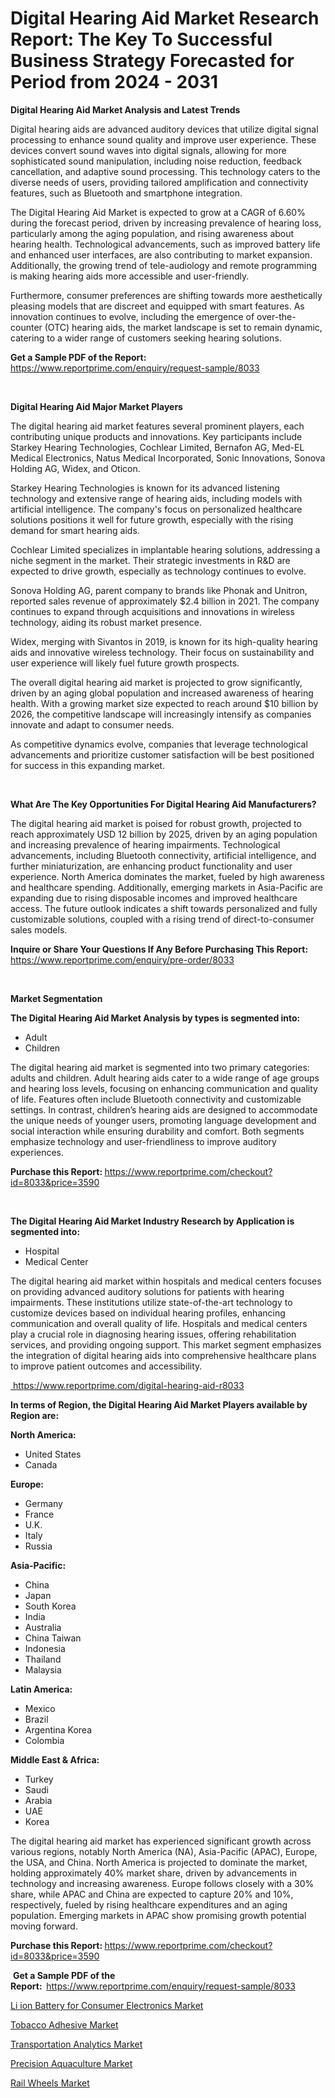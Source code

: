 <p><h1>Digital Hearing Aid Market Research Report: The Key To Successful Business Strategy Forecasted for Period from 2024 - 2031</h1></p><p><strong>Digital Hearing Aid Market Analysis and Latest Trends</strong></p>
<p><p>Digital hearing aids are advanced auditory devices that utilize digital signal processing to enhance sound quality and improve user experience. These devices convert sound waves into digital signals, allowing for more sophisticated sound manipulation, including noise reduction, feedback cancellation, and adaptive sound processing. This technology caters to the diverse needs of users, providing tailored amplification and connectivity features, such as Bluetooth and smartphone integration.</p><p>The Digital Hearing Aid Market is expected to grow at a CAGR of 6.60% during the forecast period, driven by increasing prevalence of hearing loss, particularly among the aging population, and rising awareness about hearing health. Technological advancements, such as improved battery life and enhanced user interfaces, are also contributing to market expansion. Additionally, the growing trend of tele-audiology and remote programming is making hearing aids more accessible and user-friendly.</p><p>Furthermore, consumer preferences are shifting towards more aesthetically pleasing models that are discreet and equipped with smart features. As innovation continues to evolve, including the emergence of over-the-counter (OTC) hearing aids, the market landscape is set to remain dynamic, catering to a wider range of customers seeking hearing solutions.</p></p>
<p><strong>Get a Sample PDF of the Report:&nbsp;</strong> <a href="https://www.reportprime.com/enquiry/request-sample/8033?utm_campaign=1136&utm_medium=2&utm_source=Github&utm_content=ia&utm_term=02102024&utm_id=digital-hearing-aid">https://www.reportprime.com/enquiry/request-sample/8033</a></p>
<p>&nbsp;</p>
<p><strong>Digital Hearing Aid Major Market Players</strong></p>
<p><p>The digital hearing aid market features several prominent players, each contributing unique products and innovations. Key participants include Starkey Hearing Technologies, Cochlear Limited, Bernafon AG, Med-EL Medical Electronics, Natus Medical Incorporated, Sonic Innovations, Sonova Holding AG, Widex, and Oticon. </p><p>Starkey Hearing Technologies is known for its advanced listening technology and extensive range of hearing aids, including models with artificial intelligence. The company's focus on personalized healthcare solutions positions it well for future growth, especially with the rising demand for smart hearing aids. </p><p>Cochlear Limited specializes in implantable hearing solutions, addressing a niche segment in the market. Their strategic investments in R&D are expected to drive growth, especially as technology continues to evolve.</p><p>Sonova Holding AG, parent company to brands like Phonak and Unitron, reported sales revenue of approximately $2.4 billion in 2021. The company continues to expand through acquisitions and innovations in wireless technology, aiding its robust market presence.</p><p>Widex, merging with Sivantos in 2019, is known for its high-quality hearing aids and innovative wireless technology. Their focus on sustainability and user experience will likely fuel future growth prospects.</p><p>The overall digital hearing aid market is projected to grow significantly, driven by an aging global population and increased awareness of hearing health. With a growing market size expected to reach around $10 billion by 2026, the competitive landscape will increasingly intensify as companies innovate and adapt to consumer needs.</p><p>As competitive dynamics evolve, companies that leverage technological advancements and prioritize customer satisfaction will be best positioned for success in this expanding market.</p></p>
<p>&nbsp;</p>
<p><strong>What Are The Key Opportunities For Digital Hearing Aid Manufacturers?</strong></p>
<p><p>The digital hearing aid market is poised for robust growth, projected to reach approximately USD 12 billion by 2025, driven by an aging population and increasing prevalence of hearing impairments. Technological advancements, including Bluetooth connectivity, artificial intelligence, and further miniaturization, are enhancing product functionality and user experience. North America dominates the market, fueled by high awareness and healthcare spending. Additionally, emerging markets in Asia-Pacific are expanding due to rising disposable incomes and improved healthcare access. The future outlook indicates a shift towards personalized and fully customizable solutions, coupled with a rising trend of direct-to-consumer sales models.</p></p>
<p><strong>Inquire or Share Your Questions If Any Before Purchasing This Report:</strong> <a href="https://www.reportprime.com/enquiry/pre-order/8033?utm_campaign=1136&utm_medium=2&utm_source=Github&utm_content=ia&utm_term=02102024&utm_id=digital-hearing-aid">https://www.reportprime.com/enquiry/pre-order/8033</a></p>
<p>&nbsp;</p>
<p><strong>Market Segmentation</strong></p>
<p><strong>The Digital Hearing Aid Market Analysis by types is segmented into:</strong></p>
<p><ul><li>Adult</li><li>Children</li></ul></p>
<p><p>The digital hearing aid market is segmented into two primary categories: adults and children. Adult hearing aids cater to a wide range of age groups and hearing loss levels, focusing on enhancing communication and quality of life. Features often include Bluetooth connectivity and customizable settings. In contrast, children’s hearing aids are designed to accommodate the unique needs of younger users, promoting language development and social interaction while ensuring durability and comfort. Both segments emphasize technology and user-friendliness to improve auditory experiences.</p></p>
<p><strong>Purchase this Report:&nbsp;</strong><a href="https://www.reportprime.com/checkout?id=8033&price=3590&utm_campaign=1136&utm_medium=2&utm_source=Github&utm_content=ia&utm_term=02102024&utm_id=digital-hearing-aid">https://www.reportprime.com/checkout?id=8033&price=3590</a></p>
<p>&nbsp;</p>
<p><strong>The Digital Hearing Aid Market Industry Research by Application is segmented into:</strong></p>
<p><ul><li>Hospital</li><li>Medical Center</li></ul></p>
<p><p>The digital hearing aid market within hospitals and medical centers focuses on providing advanced auditory solutions for patients with hearing impairments. These institutions utilize state-of-the-art technology to customize devices based on individual hearing profiles, enhancing communication and overall quality of life. Hospitals and medical centers play a crucial role in diagnosing hearing issues, offering rehabilitation services, and providing ongoing support. This market segment emphasizes the integration of digital hearing aids into comprehensive healthcare plans to improve patient outcomes and accessibility.</p></p>
<p><a href="https://www.reportprime.com/digital-hearing-aid-r8033?utm_campaign=1136&utm_medium=2&utm_source=Github&utm_content=ia&utm_term=02102024&utm_id=digital-hearing-aid">&nbsp;https://www.reportprime.com/digital-hearing-aid-r8033</a></p>
<p><strong>In terms of Region, the Digital Hearing Aid Market Players available by Region are:</strong></p>
<p>
    <p> <strong> North America: </strong>
        <ul>
            <li>United States</li>
            <li>Canada</li>
        </ul>
        </p> 
    <p> <strong> Europe: </strong>
        <ul>
            <li>Germany</li>
            <li>France</li>
            <li>U.K.</li>
            <li>Italy</li>
            <li>Russia</li>
        </ul>
        </p> 
    <p> <strong> Asia-Pacific: </strong>
        <ul>
            <li>China</li>
            <li>Japan</li>
            <li>South Korea</li>
            <li>India</li>
            <li>Australia</li>
            <li>China Taiwan</li>
            <li>Indonesia</li>
            <li>Thailand</li>
            <li>Malaysia</li>
        </ul>
        </p> 
    <p> <strong> Latin America: </strong>
        <ul>
            <li>Mexico</li>
            <li>Brazil</li>
            <li>Argentina Korea</li>
            <li>Colombia</li>
        </ul>
        </p> 
    <p> <strong> Middle East & Africa: </strong>
        <ul>
            <li>Turkey</li>
            <li>Saudi</li>
            <li>Arabia</li>
            <li>UAE</li>
            <li>Korea</li>
        </ul>
    </p>
    </p>
<p><p>The digital hearing aid market has experienced significant growth across various regions, notably North America (NA), Asia-Pacific (APAC), Europe, the USA, and China. North America is projected to dominate the market, holding approximately 40% market share, driven by advancements in technology and increasing awareness. Europe follows closely with a 30% share, while APAC and China are expected to capture 20% and 10%, respectively, fueled by rising healthcare expenditures and an aging population. Emerging markets in APAC show promising growth potential moving forward.</p></p>
<p><strong>Purchase this Report: </strong><a href="https://www.reportprime.com/checkout?id=8033&price=3590&utm_campaign=1136&utm_medium=2&utm_source=Github&utm_content=ia&utm_term=02102024&utm_id=digital-hearing-aid">https://www.reportprime.com/checkout?id=8033&price=3590</a></p>
<p>&nbsp;<strong>Get a Sample PDF of the Report:&nbsp;&nbsp;</strong><a href="https://www.reportprime.com/enquiry/request-sample/8033?utm_campaign=1136&utm_medium=2&utm_source=Github&utm_content=ia&utm_term=02102024&utm_id=digital-hearing-aid">https://www.reportprime.com/enquiry/request-sample/8033</a></p>
<p><strong></strong></p>
<p><p><a href="https://issuu.com/reportprime-2/docs/li-ion-battery-for-consumer-electro_43f5ca91c7b8ad?utm_campaign=1136&utm_medium=2&utm_source=Github&utm_content=ia&utm_term=02102024&utm_id=digital-hearing-aid">Li ion Battery for Consumer Electronics Market</a></p><p><a href="https://issuu.com/reportprime-2/docs/tobacco-adhesive-market-size-2030.p_d16526a193f27a?utm_campaign=1136&utm_medium=2&utm_source=Github&utm_content=ia&utm_term=02102024&utm_id=digital-hearing-aid">Tobacco Adhesive Market</a></p><p><a href="https://www.linkedin.com/pulse/transportation-analytics-market-overview-forecast-2024-2031-fuvfe?utm_campaign=1136&utm_medium=2&utm_source=Github&utm_content=ia&utm_term=02102024&utm_id=digital-hearing-aid">Transportation Analytics Market</a></p><p><a href="https://www.linkedin.com/pulse/global-perspectives-precision-aquaculture-market-trends-challenges-we1re?utm_campaign=1136&utm_medium=2&utm_source=Github&utm_content=ia&utm_term=02102024&utm_id=digital-hearing-aid">Precision Aquaculture Market</a></p><p><a href="https://github.com/AnamariaDemiri475/Market-Research-Report-List-1/blob/main/rail-wheels-market.md?utm_campaign=1136&utm_medium=2&utm_source=Github&utm_content=ia&utm_term=02102024&utm_id=digital-hearing-aid">Rail Wheels Market</a></p></p>